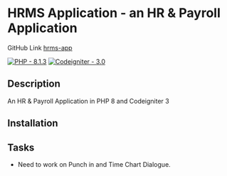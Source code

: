 # HRMS Application - an HR & Payroll Application

GitHub Link [hrms-app](https://github.com/sociomark-in/hrms-app)

[![PHP - 8.1.3](https://img.shields.io/badge/PHP-8.1.3-4F5B93)](https://www.php.net/manual/en/) [![Codeigniter - 3.0](https://img.shields.io/badge/Codeigniter-3.0-dd4814)]([https://www.php.net/manual/en/](https://codeigniter.com/userguide3))

## Description
An HR & Payroll Application in PHP 8 and Codeigniter 3


## Installation


## Tasks
- Need to work on Punch in and Time Chart Dialogue.
